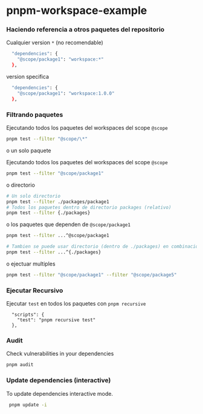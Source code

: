 # pnpm-workspace-example

### Haciendo referencia a otros paquetes del repositorio

Cualquier version `*` (no recomendable)

```bash
  "dependencies": {
    "@scope/package1": "workspace:*"
  },
```

version specifica

```bash
  "dependencies": {
    "@scope/package1": "workspace:1.0.0"
  },
```

### Filtrando paquetes

Ejecutando todos los paquetes del workspaces del scope `@scope`

```bash
pnpm test --filter "@scope/\*"
```

o un solo paquete

Ejecutando todos los paquetes del workspaces del scope `@scope`

```bash
pnpm test --filter "@scope/package1"
```

o directorio

```bash
# Un solo directorio
pnpm test --filter ./packages/package1
# Todos los paquetes dentro de directorio packages (relativo)
pnpm test --filter {./packages}
```

o los paquetes que dependen de `@scope/package1`

```bash
pnpm test --filter ...^@scope/package1

# Tambien se puede usar directorio (dentro de ./packages) en combinacion con todos los paquetes dependientes de @scope/package 1 d
pnpm test --filter ...^{./packages}
```

o ejectuar multiples

```bash
pnpm test --filter "@scope/package1" --filter "@scope/package5"
```

### Ejecutar Recursivo

Ejecutar `test` en todos los paquetes con `pnpm recursive`

```
  "scripts": {
    "test": "pnpm recursive test"
  },
```

### Audit

Check vulnerabilities in your dependencies

```bash
pnpm audit
```

### Update dependencies (interactive)

To update dependencies interactive mode.

```bash
 pnpm update -i
```
